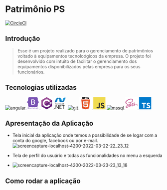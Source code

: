 # Patrimônio PS

[![CircleCI](https://circleci.com/gh/adolfosp/Back-PatrimonioDev/tree/master.svg?style=svg)](https://app.circleci.com/pipelines/github/adolfosp)
## Introdução

> Esse é um projeto realizado para o gerenciamento de patrimônios voltado à equipamentos tecnoloógicos da empresa. O projeto foi desenvolvido com intuito de facilitar o gerenciamento dos equipamentos disponibilizados pelas empresa para os seus funcionários.

## Tecnologias utilizadas
<p align="left"> <a href="https://angular.io" target="_blank">
 <img src="https://angular.io/assets/images/logos/angular/angular.svg" alt="angular" width="40" height="40"/> </a> <a href="https://azure.microsoft.com/en-in/" target="_blank">
<img src="https://raw.githubusercontent.com/devicons/devicon/master/icons/bootstrap/bootstrap-plain-wordmark.svg" alt="bootstrap" width="40" height="40"/> </a> <a href="https://www.w3schools.com/cs/" target="_blank">
<img src="https://raw.githubusercontent.com/devicons/devicon/master/icons/csharp/csharp-original.svg" alt="csharp" width="40" height="40"/> </a>
 <a href="https://dotnet.microsoft.com/" target="_blank"> <img src="https://raw.githubusercontent.com/devicons/devicon/master/icons/dot-net/dot-net-original-wordmark.svg" alt="dotnet" width="40" height="40"/> </a> <a href="https://git-scm.com/" target="_blank"> <img src="https://www.vectorlogo.zone/logos/git-scm/git-scm-icon.svg" alt="git" width="40" height="40"/> </a> <a href="https://www.w3.org/html/" target="_blank"> <img src="https://raw.githubusercontent.com/devicons/devicon/master/icons/html5/html5-original-wordmark.svg" alt="html5" width="40" height="40"/> </a> <a href="https://developer.mozilla.org/en-US/docs/Web/JavaScript" target="_blank"> <img src="https://raw.githubusercontent.com/devicons/devicon/master/icons/javascript/javascript-original.svg" alt="javascript" width="40" height="40"/> </a> <a href="https://www.microsoft.com/en-us/sql-server" target="_blank"> <img src="https://www.svgrepo.com/show/303229/microsoft-sql-server-logo.svg" alt="mssql" width="40" height="40"/> </a> 
<a href="https://sass-lang.com" target="_blank"> <img src="https://raw.githubusercontent.com/devicons/devicon/master/icons/sass/sass-original.svg" alt="sass" width="40" height="40"/> </a> <a href="https://www.typescriptlang.org/" target="_blank"> <img src="https://raw.githubusercontent.com/devicons/devicon/master/icons/typescript/typescript-original.svg" alt="typescript" width="40" height="40"/> </a> </p>

## Apresentação da Aplicação

- Tela inicial da aplicação onde temos a possibilidade de se logar com a conta do google, facebook ou por e-mail.
![screencapture-localhost-4200-2022-03-22-22_23_12](https://user-images.githubusercontent.com/39220517/159603798-ec032b56-9bcd-4ea1-9f5e-8fe19c4761d2.png)

- Tela de perfil do usuário e todas as funcionalidades no menu a esquerda
- ![screencapture-localhost-4200-2022-03-23-23_13_18](https://user-images.githubusercontent.com/39220517/159828610-6c5f5e44-dbf5-43da-943b-1703e6a3e360.png)


## Como rodar a aplicação






